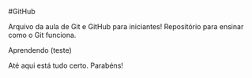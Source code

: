 #GitHub


Arquivo da aula de Git e GitHub para iniciantes!
Repositório para ensinar como o Git funciona.

Aprendendo (teste)


Até aqui está tudo certo. Parabéns!
